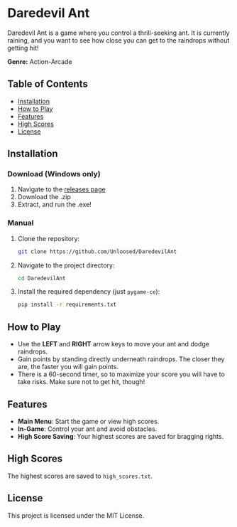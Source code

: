 # Daredevil Ant

Daredevil Ant is a game where you control a thrill-seeking ant.
It is currently raining, and you want to see how close you can get to the raindrops without getting hit!

**Genre:** Action-Arcade

## Table of Contents
- [Installation](#installation)
- [How to Play](#how-to-play)
- [Features](#features)
- [High Scores](#high-scores)
- [License](#license)

## Installation

### Download (Windows only)

1. Navigate to the [releases page](https://github.com/Unloosed/DaredevilAnt/releases/latest)
2. Download the .zip
3. Extract, and run the .exe!

### Manual

1. Clone the repository:
    ```bash
    git clone https://github.com/Unloosed/DaredevilAnt
    ```
2. Navigate to the project directory:
    ```bash
    cd DaredevilAnt
    ```
3. Install the required dependency (just `pygame-ce`):
    ```bash
    pip install -r requirements.txt
    ```

## How to Play
- Use the **LEFT** and **RIGHT** arrow keys to move your ant and dodge raindrops.
- Gain points by standing directly underneath raindrops. The closer they are, the faster you will gain points.
- There is a 60-second timer, so to maximize your score you will have to take risks. Make sure not to get hit, though!

## Features
- **Main Menu**: Start the game or view high scores.
- **In-Game**: Control your ant and avoid obstacles.
- **High Score Saving**: Your highest scores are saved for bragging rights.

## High Scores
The highest scores are saved to `high_scores.txt`.

## License
This project is licensed under the MIT License.
